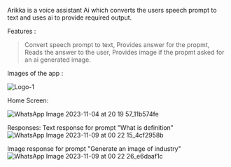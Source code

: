 Arikka is a voice assistant Ai which converts the users speech prompt to text and uses ai to provide required output.

Features :
> Convert speech prompt to text,
> Provides answer for the propmt,
> Reads the answer to the user,
> Provides image if the propmt asked for an ai generated image.

Images of the app :

![Logo-1](https://github.com/Somnathumapathi/Arikka-Voice-assistant/assets/109727649/b0d214d0-050c-42f1-abf6-ae844a43e93d)

Home Screen:

![WhatsApp Image 2023-11-04 at 20 19 57_11b574fe](https://github.com/Somnathumapathi/Arikka-Voice-assistant/assets/109727649/597ed040-9ccf-460d-b2ed-4eac330cff22)

Responses:
Text response for prompt "What is definition"
![WhatsApp Image 2023-11-09 at 00 22 15_4cf2958b](https://github.com/Somnathumapathi/Arikka-Voice-assistant/assets/109727649/118b82e4-9f9a-47a7-9ba7-bba7789cfc6f)

Image response for prompt "Generate an image of industry"
![WhatsApp Image 2023-11-09 at 00 22 26_e6daaf1c](https://github.com/Somnathumapathi/Arikka-Voice-assistant/assets/109727649/9b5cb2d5-f8fb-4ab3-b9d2-b35511ee4525)


